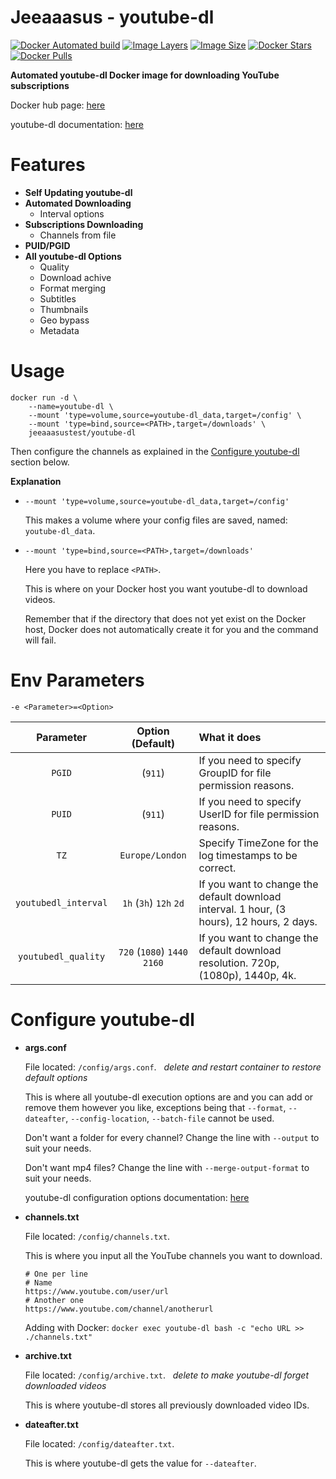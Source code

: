 # Jeeaaasus - youtube-dl
[![Docker Automated build](https://img.shields.io/docker/cloud/automated/jeeaaasustest/youtube-dl?style=flat&logo=docker&label=build)](https://hub.docker.com/r/jeeaaasustest/youtube-dl/)
[![Image Layers](https://img.shields.io/microbadger/layers/jeeaaasustest/youtube-dl/latest?style=flat&logo=docker&label=image+layers)](https://hub.docker.com/r/jeeaaasustest/youtube-dl/)
[![Image Size](https://img.shields.io/microbadger/image-size/jeeaaasustest/youtube-dl/latest?style=flat&logo=docker)](https://hub.docker.com/r/jeeaaasustest/youtube-dl/)
[![Docker Stars](https://img.shields.io/docker/stars/jeeaaasustest/youtube-dl?style=flat&logo=docker)](https://hub.docker.com/r/jeeaaasustest/youtube-dl/)
[![Docker Pulls](https://img.shields.io/docker/pulls/jeeaaasustest/youtube-dl?style=flat&logo=docker)](https://hub.docker.com/r/jeeaaasustest/youtube-dl/)

**Automated youtube-dl Docker image for downloading YouTube subscriptions**

Docker hub page: [here](https://hub.docker.com/r/jeeaaasustest/youtube-dl)

youtube-dl documentation: [here](https://ytdl-org.github.io/youtube-dl/documentation.html)

# Features
* **Self Updating youtube-dl**
* **Automated Downloading**
    * Interval options
* **Subscriptions Downloading**
    * Channels from file
* **PUID/PGID**
* **All youtube-dl Options**
    * Quality
    * Download achive
    * Format merging
    * Subtitles
    * Thumbnails
    * Geo bypass
    * Metadata

# Usage
```
docker run -d \
    --name=youtube-dl \
    --mount 'type=volume,source=youtube-dl_data,target=/config' \
    --mount 'type=bind,source=<PATH>,target=/downloads' \
    jeeaaasustest/youtube-dl
```
Then configure the channels as explained in the [Configure youtube-dl](https://github.com/Jeeaaasus/youtube-dl#configure-youtube-dl) section below.

**Explanation**
* `--mount 'type=volume,source=youtube-dl_data,target=/config'`
  
  This makes a volume where your config files are saved, named: `youtube-dl_data`.
 
* `--mount 'type=bind,source=<PATH>,target=/downloads'`
  
  Here you have to replace `<PATH>`.
  
  This is where on your Docker host you want youtube-dl to download videos.

  Remember that if the directory that does not yet exist on the Docker host, Docker does not automatically create it for you and the command will fail.

# Env Parameters
`-e <Parameter>=<Option>`

| Parameter | Option (Default) | What it does
| :---: | :---: | :--- |
| `PGID` | (`911`) | If you need to specify GroupID for file permission reasons.
| `PUID` | (`911`) | If you need to specify UserID for file permission reasons.
| `TZ` | `Europe/London` | Specify TimeZone for the log timestamps to be correct.
| `youtubedl_interval` | `1h` (`3h`) `12h` `2d` | If you want to change the default download interval. 1 hour, (3 hours), 12 hours, 2 days.
| `youtubedl_quality` | `720` (`1080`) `1440` `2160` | If you want to change the default download resolution. 720p, (1080p), 1440p, 4k.

# Configure youtube-dl
* **args.conf**

    File located: `/config/args.conf`.&nbsp;&nbsp;&nbsp;*delete and restart container to restore default options*

    This is where all youtube-dl execution options are and you can add or remove them however you like, 
    exceptions being that `--format`, `--dateafter`, `--config-location`, `--batch-file` cannot be used.

    Don't want a folder for every channel? Change the line with `--output` to suit your needs.
    
    Don't want mp4 files? Change the line with `--merge-output-format` to suit your needs.

    youtube-dl configuration options documentation: [here](https://github.com/ytdl-org/youtube-dl/blob/master/README.md#options)

* **channels.txt**

    File located: `/config/channels.txt`.

    This is where you input all the YouTube channels you want to download.
    ```
    # One per line
    # Name
    https://www.youtube.com/user/url
    # Another one
    https://www.youtube.com/channel/anotherurl
    ```
    Adding with Docker: `docker exec youtube-dl bash -c "echo URL >> ./channels.txt"`

* **archive.txt**

    File located: `/config/archive.txt`.&nbsp;&nbsp;&nbsp;*delete to make youtube-dl forget downloaded videos*

    This is where youtube-dl stores all previously downloaded video IDs.

* **dateafter.txt**

    File located: `/config/dateafter.txt`.

    This is where youtube-dl gets the value for `--dateafter`.
